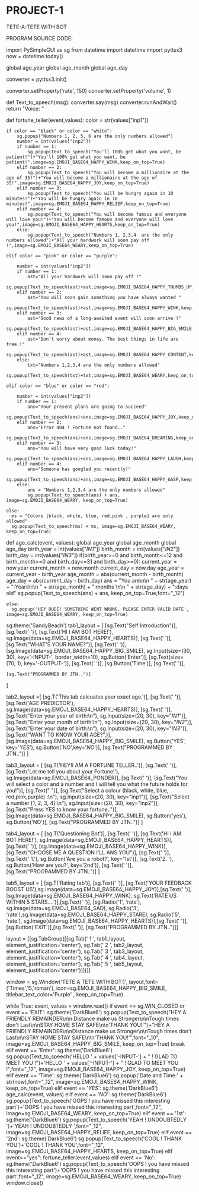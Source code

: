 # PROJECT-1
TETE-A-TETE WITH BOT

PROGRAM SOURCE CODE:



import PySimpleGUI as sg
from datetime import datetime
import pyttsx3
now = datetime.today()

global age_year
global age_month
global age_day

converter = pyttsx3.init()

converter.setProperty('rate', 150)
converter.setProperty('volume', 1)

def Text_to_speech(msg):
    converter.say(msg)
    converter.runAndWait()
    return "Voice:  "

def fortune_teller(event,values):
    color = str(values["inp1"])

    if color == "black" or color == "white":
        sg.popup("Numbers 1, 2, 5, 6 are the only numbers allowed")
        number = int(values["inp2"])
        if number == 1:
            sg.popup(Text_to_speech("You'll 100% get what you want, be patient!")+"You'll 100% get what you want, be patient!",image=sg.EMOJI_BASE64_HAPPY_WINK,keep_on_top=True)
        elif number == 2:
            sg.popup(Text_to_speech("You will become a millionaire at the age of 35!")+"You will become a millionaire at the age of 35!",image=sg.EMOJI_BASE64_HAPPY_JOY,keep_on_top=True)
        elif number == 3:
            sg.popup(Text_to_speech("You will be hungry again in 10 minutes!")+"You will be hungry again in 10 minutes!",image=sg.EMOJI_BASE64_HAPPY_RELIEF,keep_on_top=True)
        elif number == 4:
            sg.popup(Text_to_speech("You will become famous and everyone will love you!")+"You will become famous and everyone will love you!",image=sg.EMOJI_BASE64_HAPPY_HEARTS,keep_on_top=True)
        else:
            sg.popup(Text_to_speech("Numbers 1, 2,3,4  are the only numbers allowed")+"All your hardwork will soon pay off !",image=sg.EMOJI_BASE64_WEARY,keep_on_top=True)

    elif color == "pink" or color == "purple":

        number = int(values["inp2"])
        if number == 1:
            ast="All your hardwork will soon pay off !"
            sg.popup(Text_to_speech(ast)+ast,image=sg.EMOJI_BASE64_HAPPY_THUMBS_UP,keep_on_top=True)
        elif number == 2:
            ast="You will soon gain something you have always wanted "
            sg.popup(Text_to_speech(ast)+ast,image=sg.EMOJI_BASE64_HAPPY_WINK,keep_on_top=True)
        elif number == 3:
            ast="Good news of a long-awaited event will soon arrive !"
            sg.popup(Text_to_speech(ast)+ast,image=sg.EMOJI_BASE64_HAPPY_BIG_SMILE,keep_on_top=True)
        elif number == 4:
            ast="Don’t worry about money. The best things in life are free.!"
            sg.popup(Text_to_speech(ast)+ast,image=sg.EMOJI_BASE64_HAPPY_CONTENT,keep_on_top=True)
        else:
            txt="Numbers 1,2,3,4 are the only numbers allowed"
            sg.popup(Text_to_speech(txt)+txt,image=sg.EMOJI_BASE64_WEARY,keep_on_top=True)

    elif color == "blue" or color == "red":

        number = int(values["inp2"])
        if number == 1:
            ans="Your present plans are going to succeed"
            sg.popup(Text_to_speech(ans)+ans,image=sg.EMOJI_BASE64_HAPPY_JOY,keep_on_top=True)
        elif number == 2:
            ans="Error 404 ! Fortune not found.."
            sg.popup(Text_to_speech(ans)+ans,image=sg.EMOJI_BASE64_DREAMING,keep_on_top=True)
        elif number == 3:
            ans="You will have very good luck today!"
            sg.popup(Text_to_speech(ans)+ans,image=sg.EMOJI_BASE64_HAPPY_LAUGH,keep_on_top=True)
        elif number == 4:
            ans="Someone has googled you recently!"
            sg.popup(Text_to_speech(ans)+ans,image=sg.EMOJI_BASE64_HAPPY_GASP,keep_on_top=True)
        else:
            ans = "Numbers 1,2,3,4 are the only numbers allowed"
            sg.popup(Text_to_speech(ans) + ans, image=sg.EMOJI_BASE64_WEARY, keep_on_top=True)

    else:
      ms = "Colors [black, white, blue, red,pink , purple] are only allowed"
      sg.popup(Text_to_speech(ms) + ms, image=sg.EMOJI_BASE64_WEARY, keep_on_top=True)



def age_calc(event, values):
    global age_year
    global age_month
    global age_day
    birth_year = int(values["_IN1_"])
    birth_month = int(values["_IN2_"])
    birth_day = int(values["_IN3_"])
    if(birth_year>=0 and birth_month<=12 and birth_month>=0 and birth_day<=31 and birth_day>=0):
      current_year = now.year
      current_month = now.month
      current_day = now.day
      age_year = current_year - birth_year
      age_month = abs(current_month - birth_month)
      age_day = abs(current_day - birth_day)
      ans = "You are\n\n   " + str(age_year) + ":Years\n\n  " + str(age_month) + ":months \n\n  " + str(age_day) + ":days  old"
      sg.popup(Text_to_speech(ans) + ans, keep_on_top=True,font="_12")

    else:
      sg.popup('HEY DUDE! SOMETHING WENT WRONG. PLEASE ENTER VALID DATE', image=sg.EMOJI_BASE64_WEARY, keep_on_top=True)


sg.theme('SandyBeach')
tab1_layout = [
    [sg.Text("Self Introduction")],
    [sg.Text('  ')],
    [sg.Text('HI I AM BOT HERE!'), sg.Image(data=sg.EMOJI_BASE64_HAPPY_HEARTS)],
    [sg.Text('  ')],
    [sg.Text("WHAT'S YOUR NAME?")],
    [sg.Text('  ')],
    [sg.Image(data=sg.EMOJI_BASE64_HAPPY_BIG_SMILE), sg.Input(size=(30, 30), key='-INPUT-', border_width=10),
     sg.Button('Enter')],
    [sg.Text(size=(70, 1), key='-OUTPUT-')],
    [sg.Text('  ')],
    [sg.Button('Time')],
    [sg.Text('  ')],

    [sg.Text("PROGRAMMED BY JTN..")]
]

tab2_layout =[
    [sg.T('This tab calcuates your exact age.')],
    [sg.Text('  ')],
    [sg.Text('AGE PREDICTOR'), sg.Image(data=sg.EMOJI_BASE64_HAPPY_HEARTS)],
    [sg.Text('  ')],
    [sg.Text("Enter your year of birth:\n"), sg.Input(size=(20, 30), key="_IN1_")],
    [sg.Text("Enter your month of birth:\n"), sg.Input(size=(20, 30), key="_IN2_")],
    [sg.Text("Enter your date of birth:\n"), sg.Input(size=(20, 30), key="_IN3_")],
    [sg.Text("WANT TO KNOW YOUR AGE?",)],
    [sg.Image(data=sg.EMOJI_BASE64_HAPPY_BIG_SMILE), sg.Button('YES', key='_YES_'),
                         sg.Button('NO',key='_NO_')],
    [sg.Text("PROGRAMMED BY JTN..")]
               ]

tab3_layout = [
    [sg.T('HEY!I AM A FORTUNE TELLER..')],
    [sg.Text('  ')],
    [sg.Text('Let me tell you about your Fortune!'), sg.Image(data=sg.EMOJI_BASE64_PONDER)],
    [sg.Text('  ')],
    [sg.Text("You will select a color and a number and I will tell you what the future holds for you!")],
    [sg.Text(" ")],
    [sg.Text("Select a colour (black, white, blue, red,pink,purple) :\n"), sg.Input(size=(20, 30), key="inp1")],
    [sg.Text("Select a number [1, 2, 3, 4]:\n"), sg.Input(size=(20, 30), key="inp2")],
    [sg.Text("Press YES to know your fortune..")],
     [sg.Image(data=sg.EMOJI_BASE64_HAPPY_BIG_SMILE), sg.Button('yes'),
                         sg.Button('NO')],
    [sg.Text("PROGRAMMED BY JTN..")]
]


tab4_layout = [
    [sg.T('Questioning Bot')],
    [sg.Text('  ')],
    [sg.Text('HI I AM BOT HERE!'), sg.Image(data=sg.EMOJI_BASE64_HAPPY_HEARTS)],
    [sg.Text('  ')],
    [sg.Image(data=sg.EMOJI_BASE64_HAPPY_WINK)], [sg.Text("CHOOSE ME A QUESTION I'LL ANS YOU")],
    [sg.Text('  ')],
    [sg.Text(' 1.'), sg.Button('Are you a robot?', key='1st')],
    [sg.Text('2. '), sg.Button('How are you?', key='2nd')],
    [sg.Text('  ')],
    [sg.Text("PROGRAMMED BY JTN..")]
]

tab5_layout = [
    [sg.T('Rating tab')],
    [sg.Text('  ')],
    [sg.Text('YOUR FEEDBACK BOOST US'),sg.Image(data=sg.EMOJI_BASE64_HAPPY_JOY)],[sg.Text('  ')],
    [sg.Image(data=sg.EMOJI_BASE64_HAPPY_WINK), sg.Text('RATE US WITHIN 5 STARS....')],[sg.Text('  ')],
    [sg.Radio('1', 'rate'), sg.Image(data=sg.EMOJI_BASE64_SAD),
     sg.Radio('3', 'rate'),sg.Image(data=sg.EMOJI_BASE64_HAPPY_STARE),
     sg.Radio('5', 'rate'), sg.Image(data=sg.EMOJI_BASE64_HAPPY_HEARTS)],[sg.Text('  ')],
    [sg.Button('EXIT')],[sg.Text('  ')], [sg.Text("PROGRAMMED BY JTN..")]]

layout = [[sg.TabGroup([[sg.Tab(' 1 ', tab1_layout, element_justification='center'),
                         sg.Tab(' 2 ', tab2_layout, element_justification='center'),
                         sg.Tab(' 3 ', tab3_layout, element_justification='center'),
                         sg.Tab(' 4 ', tab4_layout, element_justification='center'),
                         sg.Tab(' 5 ', tab5_layout, element_justification='center')]])]]

window = sg.Window('TETE A TETE WITH BOT:)', layout,font=('Times',15,'roman'), icon=sg.EMOJI_BASE64_HAPPY_BIG_SMILE, titlebar_text_color='Purple' , keep_on_top=True)

while True:
    event, values = window.read()
    if event == sg.WIN_CLOSED or event == 'EXIT':
        sg.theme('DarkBlue6')
        sg.popup(Text_to_speech("HEY A FRIENDLY REMAINDER\n\n Distance make us Stronger\n\nTough times don't Last\n\nSTAY HOME STAY SAFE\n\n'THANK YOU!'")+"HEY A FRIENDLY REMAINDER\n\nDistance make us Stronger\n\nTough times don't Last\n\nSTAY HOME STAY SAFE\n\n'THANK YOU!'",font="_10", image=sg.EMOJI_BASE64_HAPPY_BIG_SMILE, keep_on_top=True)
        break
    elif event == 'Enter':
        sg.theme('DarkBlue6')
        sg.popup(Text_to_speech('HELLO ' + values['-INPUT-'] + " ! GLAD  TO MEET YOU !")+'HELLO ' + values['-INPUT-'] + " ! GLAD  TO MEET YOU !",font="_12", image=sg.EMOJI_BASE64_HAPPY_JOY,
                 keep_on_top=True)
    elif event == 'Time':
        sg.theme('DarkBlue6')
        sg.popup('Date and Time:' + str(now),font="_12", image=sg.EMOJI_BASE64_HAPPY_WINK, keep_on_top=True)
    elif event == '_YES_':
        sg.theme('DarkBlue6')
        age_calc(event, values)
    elif event == '_NO_':
        sg.theme('DarkBlue6')
        sg.popup(Text_to_speech('OOPS ! you have missed this interesting part')+'OOPS ! you have missed this interesting part',font="_12", image=sg.EMOJI_BASE64_WEARY, keep_on_top=True)
    elif event == '1st':
        sg.theme('DarkBlue6')
        sg.popup(Text_to_speech('YEAH ! UNDOUBTEDLY ')+'YEAH ! UNDOUBTEDLY ',font="_12", image=sg.EMOJI_BASE64_HAPPY_RELIEF, keep_on_top=True)
    elif event == '2nd':
        sg.theme('DarkBlue6')
        sg.popup(Text_to_speech('COOL ! THANK YOU')+'COOL ! THANK YOU',font="_12", image=sg.EMOJI_BASE64_HAPPY_HEARTS, keep_on_top=True)
    elif event=="yes":
        fortune_teller(event,values)
    elif event == 'No':
        sg.theme('DarkBlue6')
        sg.popup(Text_to_speech('OOPS ! you have missed this interesting part')+'OOPS ! you have missed this interesting part',font="_12", image=sg.EMOJI_BASE64_WEARY, keep_on_top=True)
window.close()



